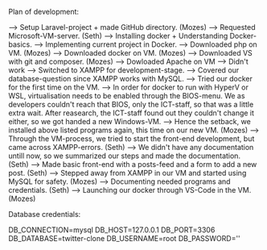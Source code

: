 Plan of development:

--> Setup Laravel-project + made GitHub directory. (Mozes)
--> Requested Microsoft-VM-server. (Seth)
--> Installing docker + Understanding Docker-basics.
--> Implementing current project in Docker.
--> Downloaded php on VM. (Mozes)
--> Downloaded docker on VM. (Mozes)
--> Downloaded VS with git and composer. (Mozes)
--> Dowloaded Apache on VM --> Didn't work --> Switched to XAMPP for development-stage.
    --> Covered our database-question since XAMPP works with MySQL.
--> Tried our docker for the first time on the VM.
    --> In order for docker to run with HyperV or WSL, virtualisation needs to be enabled through the BIOS-menu.
        We as developers couldn't reach that BIOS, only the ICT-staff, so that was a little extra wait.
        After reasearch, the ICT-staff found out they couldn't change it either, so we got handed a new Windows-VM.
--> Hence the setback, we installed above listed programs again, this time on our new VM. (Mozes)
--> Through the VM-process, we tried to start the front-end development, but came across XAMPP-errors. (Seth)
--> We didn't have any documentation untill now, so we summarized our steps and made the documentation. (Seth)
--> Made basic front-end with a posts-feed and a form to add a new post. (Seth)
--> Stepped away from XAMPP in our VM and started using MySQL for safety. (Mozes)
--> Documenting needed programs and credentials. (Seth)
--> Launching our docker through VS-Code in the VM. (Mozes)




Database credentials: 

DB_CONNECTION=mysql
DB_HOST=127.0.0.1
DB_PORT=3306
DB_DATABASE=twitter-clone
DB_USERNAME=root
DB_PASSWORD=''